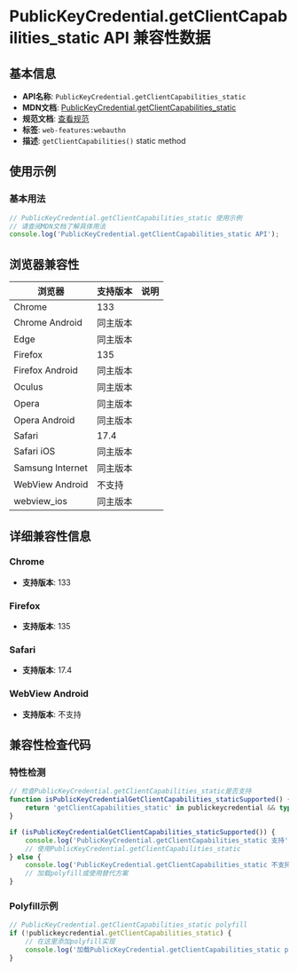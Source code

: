 # PublicKeyCredential.getClientCapabilities_static API 兼容性数据

## 基本信息

- **API名称**: `PublicKeyCredential.getClientCapabilities_static`
- **MDN文档**: [PublicKeyCredential.getClientCapabilities_static](https://developer.mozilla.org/docs/Web/API/PublicKeyCredential/getClientCapabilities_static)
- **规范文档**: [查看规范](https://w3c.github.io/webauthn/#sctn-getClientCapabilities)
- **标签**: `web-features:webauthn`
- **描述**: `getClientCapabilities()` static method

## 使用示例

### 基本用法

```javascript
// PublicKeyCredential.getClientCapabilities_static 使用示例
// 请查阅MDN文档了解具体用法
console.log('PublicKeyCredential.getClientCapabilities_static API');
```

## 浏览器兼容性

| 浏览器 | 支持版本 | 说明 |
|--------|----------|------|
| Chrome | 133 |  |
| Chrome Android | 同主版本 |  |
| Edge | 同主版本 |  |
| Firefox | 135 |  |
| Firefox Android | 同主版本 |  |
| Oculus | 同主版本 |  |
| Opera | 同主版本 |  |
| Opera Android | 同主版本 |  |
| Safari | 17.4 |  |
| Safari iOS | 同主版本 |  |
| Samsung Internet | 同主版本 |  |
| WebView Android | 不支持 |  |
| webview_ios | 同主版本 |  |

## 详细兼容性信息

### Chrome

- **支持版本**: 133

### Firefox

- **支持版本**: 135

### Safari

- **支持版本**: 17.4

### WebView Android

- **支持版本**: 不支持

## 兼容性检查代码

### 特性检测

```javascript
// 检查PublicKeyCredential.getClientCapabilities_static是否支持
function isPublicKeyCredentialGetClientCapabilities_staticSupported() {
    return 'getClientCapabilities_static' in publickeycredential && typeof publickeycredential.getClientCapabilities_static === 'function';
}

if (isPublicKeyCredentialGetClientCapabilities_staticSupported()) {
    console.log('PublicKeyCredential.getClientCapabilities_static 支持');
    // 使用PublicKeyCredential.getClientCapabilities_static
} else {
    console.log('PublicKeyCredential.getClientCapabilities_static 不支持，需要polyfill');
    // 加载polyfill或使用替代方案
}
```

### Polyfill示例

```javascript
// PublicKeyCredential.getClientCapabilities_static polyfill
if (!publickeycredential.getClientCapabilities_static) {
    // 在这里添加polyfill实现
    console.log('加载PublicKeyCredential.getClientCapabilities_static polyfill');
}
```


